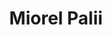 ---
title: "Miorel Palii"
presenter_id: miorel_palii
layout: member_all_publications
permalink: /member_full_publications/:presenter_id/
---